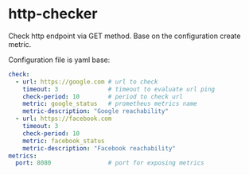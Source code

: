 # http-checker

Check http endpoint via GET method. Base on the configuration create metric.

Configuration file is yaml base:
```yaml
check:
  - url: https://google.com # url to check
    timeout: 3              # timeout to evaluate url ping
    check-period: 10        # period to check url
    metric: google_status   # prometheus metrics name
    metric-description: "Google reachability"
  - url: https://facebook.com
    timeout: 3
    check-period: 10
    metric: facebook_status
    metric-description: "Facebook reachability"
metrics:
  port: 8080                # port for exposing metrics

```
